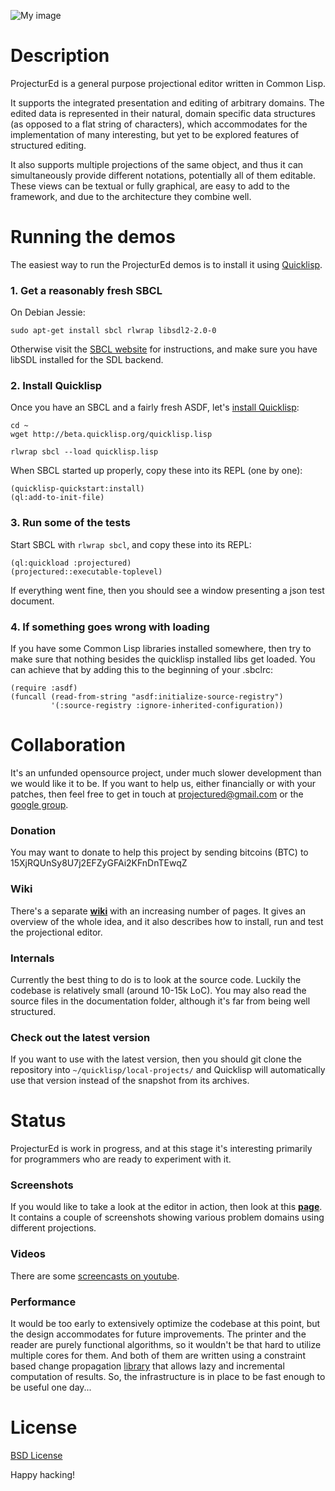![My image](http://s9.postimage.org/mxnmsv4en/projectured.png)

# Description #

ProjecturEd is a general purpose projectional editor written in Common Lisp.

It supports the integrated presentation and editing of arbitrary domains. The edited data is represented in their natural, domain specific data structures (as opposed to a flat string of characters), which accommodates for the implementation of many interesting, but yet to be explored features of structured editing.

It also supports multiple projections of the same object, and thus it can simultaneously provide different notations, potentially all of them editable. These views can be textual or fully graphical, are easy to add to the framework, and due to the architecture they combine well.

# Running the demos #

The easiest way to run the ProjecturEd demos is to install it using [Quicklisp](http://quicklisp.org).

### 1. Get a reasonably fresh SBCL ###

On Debian Jessie:

```
sudo apt-get install sbcl rlwrap libsdl2-2.0-0
```

Otherwise visit the [SBCL website](http://sbcl.org/platform-table.html) for instructions, and make sure you have libSDL installed for the SDL backend.

### 2. Install Quicklisp ###

Once you have an SBCL and a fairly fresh ASDF, let's [install Quicklisp](http://www.quicklisp.org/beta/#installation):

```
cd ~
wget http://beta.quicklisp.org/quicklisp.lisp

rlwrap sbcl --load quicklisp.lisp
```

When SBCL started up properly, copy these into its REPL (one by one):

```
(quicklisp-quickstart:install)
(ql:add-to-init-file)
```

### 3. Run some of the tests ###

Start SBCL with ```rlwrap sbcl```, and copy these into its REPL:

```
(ql:quickload :projectured)
(projectured::executable-toplevel)
```

If everything went fine, then you should see a window presenting a json test document.

### 4. If something goes wrong with loading ###

If you have some Common Lisp libraries installed somewhere, then try to make sure that nothing besides the quicklisp installed libs get loaded. You can achieve that by adding this to the beginning of your .sbclrc:

```
(require :asdf)
(funcall (read-from-string "asdf:initialize-source-registry")
         '(:source-registry :ignore-inherited-configuration))
```

# Collaboration #

It's an unfunded opensource project, under much slower development than we would like it to be. If you want to help us, either financially or with your patches, then feel free to get in touch at [projectured@gmail.com](mailto:projectured@gmail.com) or the [google group](http://groups.google.com/d/forum/projectured).

### Donation ###

You may want to donate to help this project by sending bitcoins (BTC) to 15XjRQUnSy8U7j2EFZyGFAi2KFnDnTEwqZ

### Wiki ###

There's a separate [**wiki**](https://github.com/projectured/projectured/wiki) with an increasing number of pages. It gives an overview of the whole idea, and it also describes how to install, run and test the projectional editor.

### Internals ###

Currently the best thing to do is to look at the source code. Luckily the codebase is relatively small (around 10-15k LoC). You may also read the source files in the documentation folder, although it's far from being well structured.

### Check out the latest version ###

If you want to use with the latest version, then you should git clone the repository into ```~/quicklisp/local-projects/``` and Quicklisp will automatically use that version instead of the snapshot from its archives.

# Status #

ProjecturEd is work in progress, and at this stage it's interesting primarily for programmers who are ready to experiment with it.

### Screenshots ###

If you would like to take a look at the editor in action, then look at this [**page**](https://github.com/projectured/projectured/wiki/Screenshots). It contains a couple of screenshots showing various problem domains using different projections.

### Videos ###

There are some [screencasts on youtube](http://www.youtube.com/user/projectured).

### Performance ###

It would be too early to extensively optimize the codebase at this point, but the design accommodates for future improvements. The printer and the reader are purely functional algorithms, so it wouldn't be that hard to utilize multiple cores for them. And both of them are written using a constraint based change propagation [library](http://dwim.hu/darcsweb/darcsweb.cgi?r=HEAD%20hu.dwim.computed-class;a=summary) that allows lazy and incremental computation of results. So, the infrastructure is in place to be fast enough to be useful one day...

# License #

[BSD License](https://github.com/projectured/projectured/wiki/License)

Happy hacking!
